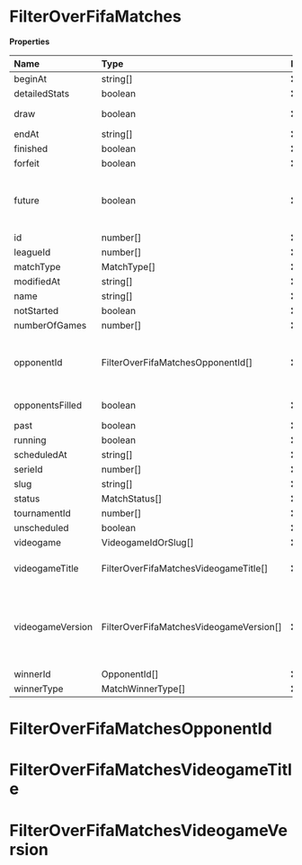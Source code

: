 # FilterOverFifaMatches

**Properties**

| Name             | Type                                    | Required | Description                                                                                                                                                                                                               |
| :--------------- | :-------------------------------------- | :------- | :------------------------------------------------------------------------------------------------------------------------------------------------------------------------------------------------------------------------ |
| beginAt          | string[]                                | ❌       |                                                                                                                                                                                                                           |
| detailedStats    | boolean                                 | ❌       | Whether the match offers full stats                                                                                                                                                                                       |
| draw             | boolean                                 | ❌       | Whether result of the match is a draw                                                                                                                                                                                     |
| endAt            | string[]                                | ❌       |                                                                                                                                                                                                                           |
| finished         | boolean                                 | ❌       |                                                                                                                                                                                                                           |
| forfeit          | boolean                                 | ❌       | Whether match was forfeited                                                                                                                                                                                               |
| future           | boolean                                 | ❌       | `true` for future matches only, `false` for past matches only. <br/>Filtering is done on the `begin_at` value, so matches with `running` status will not appear if `true`.                                                |
| id               | number[]                                | ❌       |                                                                                                                                                                                                                           |
| leagueId         | number[]                                | ❌       |                                                                                                                                                                                                                           |
| matchType        | MatchType[]                             | ❌       |                                                                                                                                                                                                                           |
| modifiedAt       | string[]                                | ❌       |                                                                                                                                                                                                                           |
| name             | string[]                                | ❌       |                                                                                                                                                                                                                           |
| notStarted       | boolean                                 | ❌       |                                                                                                                                                                                                                           |
| numberOfGames    | number[]                                | ❌       |                                                                                                                                                                                                                           |
| opponentId       | FilterOverFifaMatchesOpponentId[]       | ❌       | A Team or a Player (id or slug). You can use`filter[winner_type]=Team` or `filter[winner_type]=Player` to focus on teams or players.                                                                                      |
| opponentsFilled  | boolean                                 | ❌       | Whether a match has opponents filled i.e. opponents are not TBD.                                                                                                                                                          |
| past             | boolean                                 | ❌       |                                                                                                                                                                                                                           |
| running          | boolean                                 | ❌       |                                                                                                                                                                                                                           |
| scheduledAt      | string[]                                | ❌       |                                                                                                                                                                                                                           |
| serieId          | number[]                                | ❌       |                                                                                                                                                                                                                           |
| slug             | string[]                                | ❌       |                                                                                                                                                                                                                           |
| status           | MatchStatus[]                           | ❌       |                                                                                                                                                                                                                           |
| tournamentId     | number[]                                | ❌       |                                                                                                                                                                                                                           |
| unscheduled      | boolean                                 | ❌       |                                                                                                                                                                                                                           |
| videogame        | VideogameIdOrSlug[]                     | ❌       |                                                                                                                                                                                                                           |
| videogameTitle   | FilterOverFifaMatchesVideogameTitle[]   | ❌       | A videogame title id or slug. <br/>Only for `/csgo/*`, `/codmw/*`, `/fifa/*` and `/ow/*` endpoints <br/>                                                                                                                  |
| videogameVersion | FilterOverFifaMatchesVideogameVersion[] | ❌       | Filter by the names of videogame versions, all versions using `filter[videogame_version]=all`, or by the latest version using `filter[videogame_version]=latest` <br/>Only for `valorant/*` and `/lol/*` endpoints. <br/> |
| winnerId         | OpponentId[]                            | ❌       |                                                                                                                                                                                                                           |
| winnerType       | MatchWinnerType[]                       | ❌       |                                                                                                                                                                                                                           |

# FilterOverFifaMatchesOpponentId

# FilterOverFifaMatchesVideogameTitle

# FilterOverFifaMatchesVideogameVersion

<!-- This file was generated by liblab | https://liblab.com/ -->
